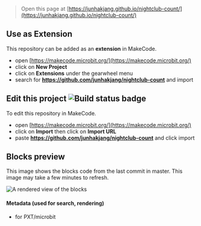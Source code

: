
> Open this page at [https://junhakjang.github.io/nightclub-count/](https://junhakjang.github.io/nightclub-count/)

## Use as Extension

This repository can be added as an **extension** in MakeCode.

* open [https://makecode.microbit.org/](https://makecode.microbit.org/)
* click on **New Project**
* click on **Extensions** under the gearwheel menu
* search for **https://github.com/junhakjang/nightclub-count** and import

## Edit this project ![Build status badge](https://github.com/junhakjang/nightclub-count/workflows/MakeCode/badge.svg)

To edit this repository in MakeCode.

* open [https://makecode.microbit.org/](https://makecode.microbit.org/)
* click on **Import** then click on **Import URL**
* paste **https://github.com/junhakjang/nightclub-count** and click import

## Blocks preview

This image shows the blocks code from the last commit in master.
This image may take a few minutes to refresh.

![A rendered view of the blocks](https://github.com/junhakjang/nightclub-count/raw/master/.github/makecode/blocks.png)

#### Metadata (used for search, rendering)

* for PXT/microbit
<script src="https://makecode.com/gh-pages-embed.js"></script><script>makeCodeRender("{{ site.makecode.home_url }}", "{{ site.github.owner_name }}/{{ site.github.repository_name }}");</script>
